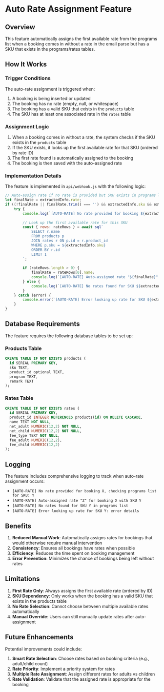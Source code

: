 # Auto Rate Assignment Feature

## Overview

This feature automatically assigns the first available rate from the programs list when a booking comes in without a rate in the email parse but has a SKU that exists in the programs/rates tables.

## How It Works

### Trigger Conditions
The auto-rate assignment is triggered when:
1. A booking is being inserted or updated
2. The booking has no rate (empty, null, or whitespace)
3. The booking has a valid SKU that exists in the `products` table
4. The SKU has at least one associated rate in the `rates` table

### Assignment Logic
1. When a booking comes in without a rate, the system checks if the SKU exists in the `products` table
2. If the SKU exists, it looks up the first available rate for that SKU (ordered by rate ID)
3. The first rate found is automatically assigned to the booking
4. The booking is then saved with the auto-assigned rate

### Implementation Details

The feature is implemented in `api/webhook.js` with the following logic:

```javascript
// Auto-assign rate if no rate is provided but SKU exists in programs list
let finalRate = extractedInfo.rate;
if ((!finalRate || finalRate.trim() === '') && extractedInfo.sku && extractedInfo.sku.trim() !== '') {
    try {
        console.log(`[AUTO-RATE] No rate provided for booking ${extractedInfo.bookingNumber}, checking programs list for SKU: ${extractedInfo.sku}`);
        
        // Look up the first available rate for this SKU
        const { rows: rateRows } = await sql`
            SELECT r.name 
            FROM products p 
            JOIN rates r ON p.id = r.product_id 
            WHERE p.sku = ${extractedInfo.sku}
            ORDER BY r.id 
            LIMIT 1
        `;
        
        if (rateRows.length > 0) {
            finalRate = rateRows[0].name;
            console.log(`[AUTO-RATE] Auto-assigned rate "${finalRate}" for booking ${extractedInfo.bookingNumber} with SKU ${extractedInfo.sku}`);
        } else {
            console.log(`[AUTO-RATE] No rates found for SKU ${extractedInfo.sku} in programs list`);
        }
    } catch (error) {
        console.error(`[AUTO-RATE] Error looking up rate for SKU ${extractedInfo.sku}:`, error);
    }
}
```

## Database Requirements

The feature requires the following database tables to be set up:

### Products Table
```sql
CREATE TABLE IF NOT EXISTS products (
  id SERIAL PRIMARY KEY,
  sku TEXT,
  product_id_optional TEXT,
  program TEXT,
  remark TEXT
);
```

### Rates Table
```sql
CREATE TABLE IF NOT EXISTS rates (
  id SERIAL PRIMARY KEY,
  product_id INTEGER REFERENCES products(id) ON DELETE CASCADE,
  name TEXT NOT NULL,
  net_adult NUMERIC(12,2) NOT NULL,
  net_child NUMERIC(12,2) NOT NULL,
  fee_type TEXT NOT NULL,
  fee_adult NUMERIC(12,2),
  fee_child NUMERIC(12,2)
);
```

## Logging

The feature includes comprehensive logging to track when auto-rate assignment occurs:

- `[AUTO-RATE] No rate provided for booking X, checking programs list for SKU: Y`
- `[AUTO-RATE] Auto-assigned rate "Z" for booking X with SKU Y`
- `[AUTO-RATE] No rates found for SKU Y in programs list`
- `[AUTO-RATE] Error looking up rate for SKU Y: error details`

## Benefits

1. **Reduced Manual Work**: Automatically assigns rates for bookings that would otherwise require manual intervention
2. **Consistency**: Ensures all bookings have rates when possible
3. **Efficiency**: Reduces the time spent on booking management
4. **Error Prevention**: Minimizes the chance of bookings being left without rates

## Limitations

1. **First Rate Only**: Always assigns the first available rate (ordered by ID)
2. **SKU Dependency**: Only works when the booking has a valid SKU that exists in the products table
3. **No Rate Selection**: Cannot choose between multiple available rates automatically
4. **Manual Override**: Users can still manually update rates after auto-assignment

## Future Enhancements

Potential improvements could include:
1. **Smart Rate Selection**: Choose rates based on booking criteria (e.g., adult/child count)
2. **Rate Priority**: Implement a priority system for rates
3. **Multiple Rate Assignment**: Assign different rates for adults vs children
4. **Rate Validation**: Validate that the assigned rate is appropriate for the booking 